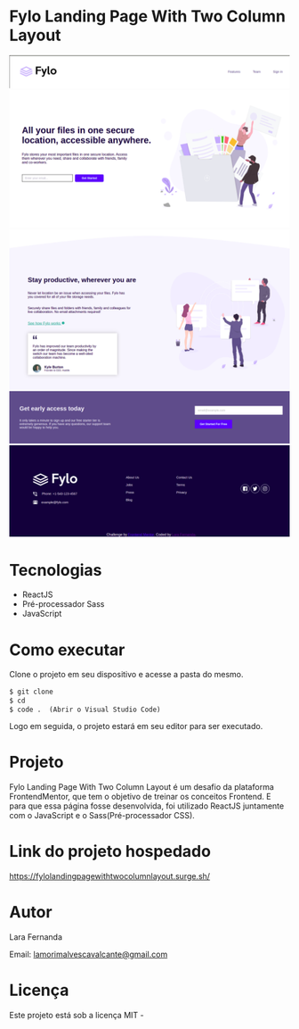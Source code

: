 # Fylo Landing Page With Two Column Layout

<div>
    <img src="./src/assets/image1.png"/>
    <img src="./src/assets/image2.png"/>
    <img src="./src/assets/image3.png"/>
    <img src="./src/assets/image4.png"/>
    <img src="./src/assets/image5.png"/>
</div>

# Tecnologias

<ul>
    <li>ReactJS</li>
    <li>Pré-processador Sass</li>
    <li>JavaScript</li>
</ul>

# Como executar

Clone o projeto em seu dispositivo e acesse a pasta do mesmo.

```
$ git clone 
$ cd 
$ code .  (Abrir o Visual Studio Code)
```

Logo em seguida, o projeto estará em seu editor para ser executado.

# Projeto

Fylo Landing Page With Two Column Layout é um desafio da plataforma FrontendMentor, que tem o objetivo de treinar os conceitos Frontend. E para que essa página fosse desenvolvida, foi utilizado ReactJS juntamente com o JavaScript e o Sass(Pré-processador CSS).

# Link do projeto hospedado

https://fylolandingpagewithtwocolumnlayout.surge.sh/

# Autor

Lara Fernanda

Email: lamorimalvescavalcante@gmail.com

# Licença

Este projeto está sob a licença MIT -